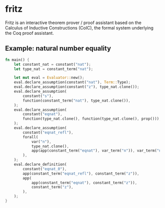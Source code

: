 # fritz

Fritz is an interactive theorem prover / proof assistant based on the Calculus of Inductive Constructions (CoIC), the formal system underlying the Coq proof assistant.

## Example: natural number equality

```rust
fn main() {
    let constant_nat = constant("nat");
    let type_nat = constant_term("nat");

    let mut eval = Evaluator::new();
    eval.declare_assumption(constant("nat"), Term::Type);
    eval.declare_assumption(constant("z"), type_nat.clone());
    eval.declare_assumption(
        constant("s"),
        function(constant_term("nat"), type_nat.clone()),
    );
    eval.declare_assumption(
        constant("eqnat"),
        function(type_nat.clone(), function(type_nat.clone(), prop())),
    );
    eval.declare_assumption(
        constant("eqnat_refl"),
        forall(
            var("n"),
            type_nat.clone(),
            app(app(constant_term("eqnat"), var_term("n")), var_term("n")),
        ),
    );
    eval.declare_definition(
        constant("eqnat_0"),
        app(constant_term("eqnat_refl"), constant_term("z")),
        app(
            app(constant_term("eqnat"), constant_term("z")),
            constant_term("z"),
        ),
    );
}
```
